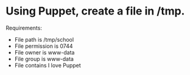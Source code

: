 # Using Puppet, create a file in /tmp.

Requirements:

+ File path is /tmp/school
+ File permission is 0744
+ File owner is www-data
+ File group is www-data
+ File contains I love Puppet
